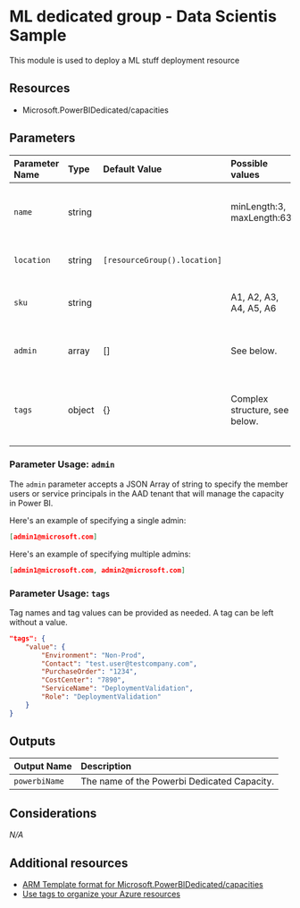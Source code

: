 # ML dedicated group -  Data Scientis Sample

This module is used to deploy a ML stuff deployment  resource 

## Resources

- Microsoft.PowerBIDedicated/capacities

## Parameters

| Parameter Name | Type | Default Value | Possible values | Description |
| :-             | :-   | :-            | :-              | :-          |
| `name` | string | | minLength:3, maxLength:63 | Required. Name of the Powerbi Dedicated Capacity.
| `location` | string | `[resourceGroup().location]` | | Optional. Location for all resources.
| `sku` | string | | A1, A2, A3, A4, A5, A6 | Optional. Storage Account Sku Name.
| `admin` | array | [] | See below. | Required. An array of administration user identity
| `tags` | object | {} | Complex structure, see below. | Optional. Tags of the Virtual Network Gateway resource.

### Parameter Usage: `admin`

The `admin` parameter accepts a JSON Array of string to specify the member users or service principals in the AAD tenant that will manage the capacity in Power BI.

Here's an example of specifying a single admin:

```json
[admin1@microsoft.com]
```

Here's an example of specifying multiple admins:

```json
[admin1@microsoft.com, admin2@microsoft.com]
```


### Parameter Usage: `tags`

Tag names and tag values can be provided as needed. A tag can be left without a value.

```json
"tags": {
    "value": {
        "Environment": "Non-Prod",
        "Contact": "test.user@testcompany.com",
        "PurchaseOrder": "1234",
        "CostCenter": "7890",
        "ServiceName": "DeploymentValidation",
        "Role": "DeploymentValidation"
    }
}
```

## Outputs

| Output Name | Description |
| :- | :- |
| `powerbiName` | The name of the Powerbi Dedicated Capacity.

## Considerations

*N/A*

## Additional resources

- [ARM Template format for Microsoft.PowerBIDedicated/capacities](https://docs.microsoft.com/en-us/azure/templates/microsoft.powerbidedicated/2017-10-01/capacities)
- [Use tags to organize your Azure resources](https://docs.microsoft.com/en-us/azure/azure-resource-manager/resource-group-using-tags)
